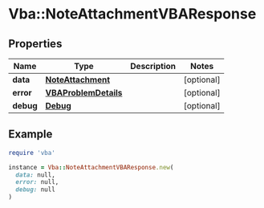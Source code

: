 # Vba::NoteAttachmentVBAResponse

## Properties

| Name | Type | Description | Notes |
| ---- | ---- | ----------- | ----- |
| **data** | [**NoteAttachment**](NoteAttachment.md) |  | [optional] |
| **error** | [**VBAProblemDetails**](VBAProblemDetails.md) |  | [optional] |
| **debug** | [**Debug**](Debug.md) |  | [optional] |

## Example

```ruby
require 'vba'

instance = Vba::NoteAttachmentVBAResponse.new(
  data: null,
  error: null,
  debug: null
)
```

